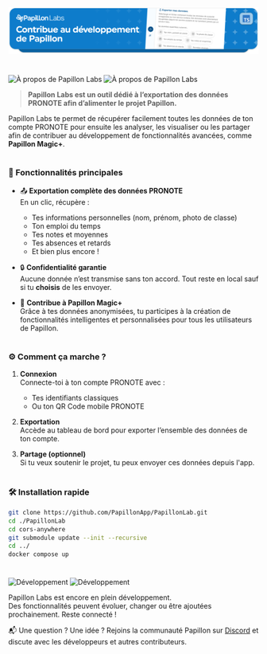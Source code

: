 ![Papillon Labs](https://raw.githubusercontent.com/PapillonApp/PapillonLab/refs/heads/main/.github/assets/banner.svg)

#

![À propos de Papillon Labs](https://raw.githubusercontent.com/PapillonApp/Papillon/main/.github/assets/part_about_light.svg#gh-light-mode-only)
![À propos de Papillon Labs](https://raw.githubusercontent.com/PapillonApp/Papillon/main/.github/assets/part_about_dark.svg#gh-dark-mode-only)

> **Papillon Labs est un outil dédié à l’exportation des données PRONOTE afin d’alimenter le projet Papillon.**

Papillon Labs te permet de récupérer facilement toutes les données de ton compte PRONOTE pour ensuite les analyser, les visualiser ou les partager afin de contribuer au développement de fonctionnalités avancées, comme **Papillon Magic+**.

#

### 🔑 Fonctionnalités principales

- 📤 **Exportation complète des données PRONOTE**  
  En un clic, récupère :
  - Tes informations personnelles (nom, prénom, photo de classe)
  - Ton emploi du temps
  - Tes notes et moyennes
  - Tes absences et retards
  - Et bien plus encore !

- 🔒 **Confidentialité garantie**  
  Aucune donnée n’est transmise sans ton accord. Tout reste en local sauf si tu **choisis** de les envoyer.

- 🧪 **Contribue à Papillon Magic+**  
  Grâce à tes données anonymisées, tu participes à la création de fonctionnalités intelligentes et personnalisées pour tous les utilisateurs de Papillon.

#

### ⚙️ Comment ça marche ?

1. **Connexion**  
   Connecte-toi à ton compte PRONOTE avec :
   - Tes identifiants classiques
   - Ou ton QR Code mobile PRONOTE

2. **Exportation**  
   Accède au tableau de bord pour exporter l’ensemble des données de ton compte.

3. **Partage (optionnel)**  
   Si tu veux soutenir le projet, tu peux envoyer ces données depuis l'app.  

#

### 🛠️ Installation rapide

```bash
git clone https://github.com/PapillonApp/PapillonLab.git
cd ./PapillonLab
cd cors-anywhere
git submodule update --init --recursive
cd ../
docker compose up
```

#

![Développement](https://raw.githubusercontent.com/PapillonApp/Papillon/main/.github/assets/part_dev_light.svg#gh-light-mode-only)
![Développement](https://raw.githubusercontent.com/PapillonApp/Papillon/main/.github/assets/part_dev_dark.svg#gh-dark-mode-only)

Papillon Labs est encore en plein développement.  
Des fonctionnalités peuvent évoluer, changer ou être ajoutées prochainement. Reste connecté !

📬 Une question ? Une idée ? Rejoins la communauté Papillon sur [Discord](https://discord.com/invite/wVKWBRTbfh) et discute avec les développeurs et autres contributeurs.
